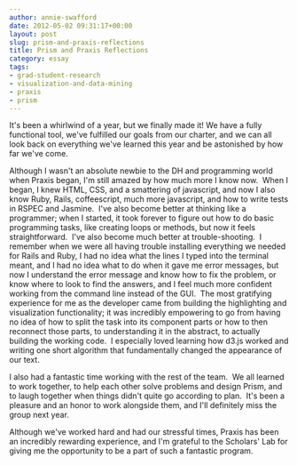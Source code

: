 ```yaml
---
author: annie-swafford
date: 2012-05-02 09:31:17+00:00
layout: post
slug: prism-and-praxis-reflections
title: Prism and Praxis Reflections
category: essay
tags:
- grad-student-research
- visualization-and-data-mining
- praxis
- prism
---
```


It's been a whirlwind of a year, but we finally made it! We have a fully functional tool, we've fulfilled our goals from our charter, and we can all look back on everything we've learned this year and be astonished by how far we've come.

Although I wasn't an absolute newbie to the DH and programming world when Praxis began, I'm still amazed by how much more I know now.  When I began, I knew HTML, CSS, and a smattering of javascript, and now I also know Ruby, Rails, coffeescript, much more javascript, and how to write tests in RSPEC and Jasmine.  I've also become better at thinking like a programmer; when I started, it took forever to figure out how to do basic programming tasks, like creating loops or methods, but now it feels straightforward.  I've also become much better at trouble-shooting.  I remember when we were all having trouble installing everything we needed for Rails and Ruby, I had no idea what the lines I typed into the terminal meant, and I had no idea what to do when it gave me error messages, but now I understand the error message and know how to fix the problem, or know where to look to find the answers, and I feel much more confident working from the command line instead of the GUI.  The most gratifying experience for me as the developer came from building the highlighting and visualization functionality; it was incredibly empowering to go from having no idea of how to split the task into its component parts or how to then reconnect those parts, to understanding it in the abstract, to actually building the working code.  I especially loved learning how d3.js worked and writing one short algorithm that fundamentally changed the appearance of our text.

I also had a fantastic time working with the rest of the team.  We all learned to work together, to help each other solve problems and design Prism, and to laugh together when things didn't quite go according to plan.  It's been a pleasure and an honor to work alongside them, and I'll definitely miss the group next year.

Although we've worked hard and had our stressful times, Praxis has been an incredibly rewarding experience, and I'm grateful to the Scholars' Lab for giving me the opportunity to be a part of such a fantastic program.
